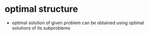 # optimal structure 

- optimal solution of given problem can be obtained using optimal solutions of its subproblems